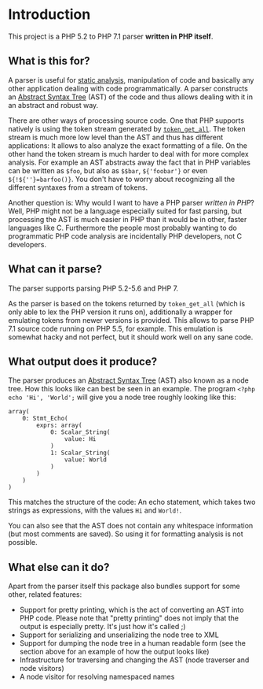 # Introduction

This project is a PHP 5.2 to PHP 7.1 parser **written in PHP itself**.

## What is this for?

A parser is useful for [static analysis][0], manipulation of code and basically
any other application dealing with code programmatically. A parser constructs an
[Abstract Syntax Tree][1] (AST) of the code and thus allows dealing with it in
an abstract and robust way.

There are other ways of processing source code. One that PHP supports natively
is using the token stream generated by [`token_get_all`][2]. The token stream is
much more low level than the AST and thus has different applications: It allows
to also analyze the exact formatting of a file. On the other hand the token
stream is much harder to deal with for more complex analysis. For example an AST
abstracts away the fact that in PHP variables can be written as `$foo`, but also
as `$$bar`, `${'foobar'}` or even `${!${''}=barfoo()}`. You don't have to worry
about recognizing all the different syntaxes from a stream of tokens.

Another question is: Why would I want to have a PHP parser _written in PHP_?
Well, PHP might not be a language especially suited for fast parsing, but
processing the AST is much easier in PHP than it would be in other, faster
languages like C. Furthermore the people most probably wanting to do
programmatic PHP code analysis are incidentally PHP developers, not C
developers.

## What can it parse?

The parser supports parsing PHP 5.2-5.6 and PHP 7.

As the parser is based on the tokens returned by `token_get_all` (which is only
able to lex the PHP version it runs on), additionally a wrapper for emulating
tokens from newer versions is provided. This allows to parse PHP 7.1 source code
running on PHP 5.5, for example. This emulation is somewhat hacky and not
perfect, but it should work well on any sane code.

## What output does it produce?

The parser produces an [Abstract Syntax Tree][1] (AST) also known as a node
tree. How this looks like can best be seen in an example. The program
`<?php echo 'Hi', 'World';` will give you a node tree roughly looking like this:

```
array(
    0: Stmt_Echo(
        exprs: array(
            0: Scalar_String(
                value: Hi
            )
            1: Scalar_String(
                value: World
            )
        )
    )
)
```

This matches the structure of the code: An echo statement, which takes two
strings as expressions, with the values `Hi` and `World!`.

You can also see that the AST does not contain any whitespace information (but
most comments are saved). So using it for formatting analysis is not possible.

## What else can it do?

Apart from the parser itself this package also bundles support for some other,
related features:

- Support for pretty printing, which is the act of converting an AST into PHP
  code. Please note that "pretty printing" does not imply that the output is
  especially pretty. It's just how it's called ;)
- Support for serializing and unserializing the node tree to XML
- Support for dumping the node tree in a human readable form (see the section
  above for an example of how the output looks like)
- Infrastructure for traversing and changing the AST (node traverser and node
  visitors)
- A node visitor for resolving namespaced names

[0]: http://en.wikipedia.org/wiki/Static_program_analysis
[1]: http://en.wikipedia.org/wiki/Abstract_syntax_tree
[2]: http://php.net/token_get_all

